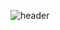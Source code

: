 ![header](https://Hyeon.vercel.app/api?type=waving&color=auto&height=300&section=header&text=capsule%20render&fontSize=90)
